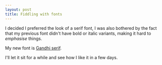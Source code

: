 ```yaml
---
layout: post
title: Fiddling with fonts
---
```


I decided I preferred the look of a serif font, I was also bothered by the fact that my previous font didn't have bold or italic variants, making it hard to *emphasise* things.

My new font is [Gandhi serif](http://www.fontsquirrel.com/fonts/gandhi-serif).

I'll let it sit for a while and see how I like it in a few days.